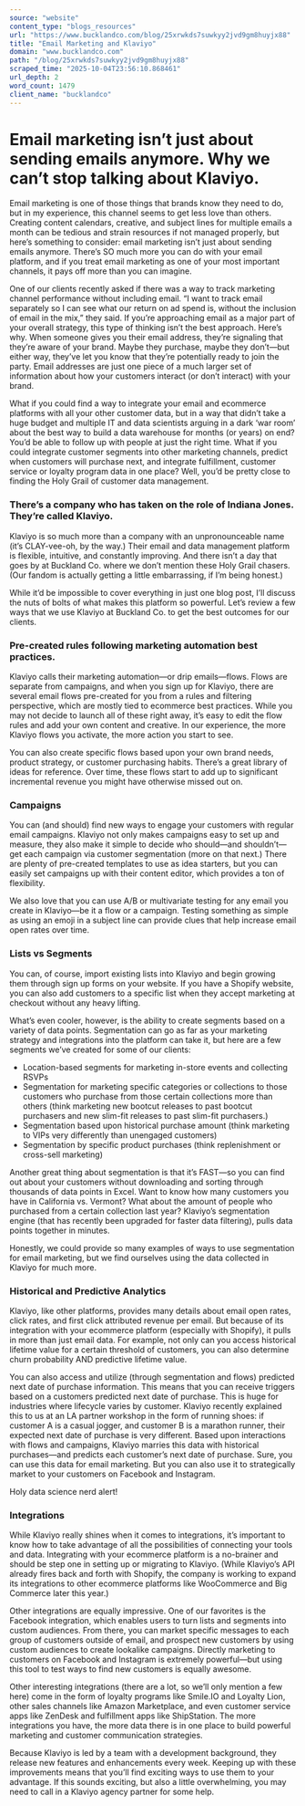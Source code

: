 ```yaml
---
source: "website"
content_type: "blogs_resources"
url: "https://www.bucklandco.com/blog/25xrwkds7suwkyy2jvd9gm8huyjx88"
title: "Email Marketing and Klaviyo"
domain: "www.bucklandco.com"
path: "/blog/25xrwkds7suwkyy2jvd9gm8huyjx88"
scraped_time: "2025-10-04T23:56:10.868461"
url_depth: 2
word_count: 1479
client_name: "bucklandco"
---
```


# Email marketing isn’t just about sending emails anymore. Why we can’t stop talking about Klaviyo.

Email marketing is one of those things that brands know they need to do, but in my experience, this channel seems to get less love than others. Creating content calendars, creative, and subject lines for multiple emails a month can be tedious and strain resources if not managed properly, but here’s something to consider: email marketing isn’t just about sending emails anymore. There’s SO much more you can do with your email platform, and if you treat email marketing as one of your most important channels, it pays off more than you can imagine.

One of our clients recently asked if there was a way to track marketing channel performance without including email. “I want to track email separately so I can see what our return on ad spend is, without the inclusion of email in the mix,” they said. If you’re approaching email as a major part of your overall strategy, this type of thinking isn’t the best approach. Here’s why. When someone gives you their email address, they’re signaling that they’re aware of your brand. Maybe they purchase, maybe they don’t—but either way, they’ve let you know that they’re potentially ready to join the party. Email addresses are just one piece of a much larger set of information about how your customers interact (or don’t interact) with your brand.

What if you could find a way to integrate your email and ecommerce platforms with all your other customer data, but in a way that didn’t take a huge budget and multiple IT and data scientists arguing in a dark ‘war room’ about the best way to build a data warehouse for months (or years) on end? You’d be able to follow up with people at just the right time. What if you could integrate customer segments into other marketing channels, predict when customers will purchase next, and integrate fulfillment, customer service or loyalty program data in one place? Well, you’d be pretty close to finding the Holy Grail of customer data management.

### There’s a company who has taken on the role of Indiana Jones. They’re called Klaviyo.

Klaviyo is so much more than a company with an unpronounceable name (it’s CLAY-vee-oh, by the way.) Their email and data management platform is flexible, intuitive, and constantly improving. And there isn’t a day that goes by at Buckland Co. where we don’t mention these Holy Grail chasers. (Our fandom is actually getting a little embarrassing, if I’m being honest.)

While it’d be impossible to cover everything in just one blog post, I’ll discuss the nuts of bolts of what makes this platform so powerful. Let’s review a few ways that we use Klaviyo at Buckland Co. to get the best outcomes for our clients.

### Pre-created rules following marketing automation best practices.

Klaviyo calls their marketing automation—or drip emails—flows. Flows are separate from campaigns, and when you sign up for Klaviyo, there are several email flows pre-created for you from a rules and filtering perspective, which are mostly tied to ecommerce best practices. While you may not decide to launch all of these right away, it’s easy to edit the flow rules and add your own content and creative. In our experience, the more Klaviyo flows you activate, the more action you start to see.

You can also create specific flows based upon your own brand needs, product strategy, or customer purchasing habits. There’s a great library of ideas for reference. Over time, these flows start to add up to significant incremental revenue you might have otherwise missed out on.  

### Campaigns

You can (and should) find new ways to engage your customers with regular email campaigns. Klaviyo not only makes campaigns easy to set up and measure, they also make it simple to decide who should—and shouldn’t—get each campaign via customer segmentation (more on that next.) There are plenty of pre-created templates to use as idea starters, but you can easily set campaigns up with their content editor, which provides a ton of flexibility.

We also love that you can use A/B or multivariate testing for any email you create in Klaviyo—be it a flow or a campaign. Testing something as simple as using an emoji in a subject line can provide clues that help increase email open rates over time.  

### Lists vs Segments

You can, of course, import existing lists into Klaviyo and begin growing them through sign up forms on your website. If you have a Shopify website, you can also add customers to a specific list when they accept marketing at checkout without any heavy lifting.

What’s even cooler, however, is the ability to create segments based on a variety of data points. Segmentation can go as far as your marketing strategy and integrations into the platform can take it, but here are a few segments we’ve created for some of our clients:

*   Location-based segments for marketing in-store events and collecting RSVPs
*   Segmentation for marketing specific categories or collections to those customers who purchase from those certain collections more than others (think marketing new bootcut releases to past bootcut purchasers and new slim-fit releases to past slim-fit purchasers.)
*   Segmentation based upon historical purchase amount (think marketing to VIPs very differently than unengaged customers)
*   Segmentation by specific product purchases (think replenishment or cross-sell marketing)

Another great thing about segmentation is that it’s FAST—so you can find out about your customers without downloading and sorting through thousands of data points in Excel. Want to know how many customers you have in California vs. Vermont? What about the amount of people who purchased from a certain collection last year? Klaviyo’s segmentation engine (that has recently been upgraded for faster data filtering), pulls data points together in minutes.  

Honestly, we could provide so many examples of ways to use segmentation for email marketing, but we find ourselves using the data collected in Klaviyo for much more.  

### Historical and Predictive Analytics

Klaviyo, like other platforms, provides many details about email open rates, click rates, and first click attributed revenue per email. But because of its integration with your ecommerce platform (especially with Shopify), it pulls in more than just email data. For example, not only can you access historical lifetime value for a certain threshold of customers, you can also determine churn probability AND predictive lifetime value.

You can also access and utilize (through segmentation and flows) predicted next date of purchase information. This means that you can receive triggers based on a customers predicted next date of purchase. This is huge for industries where lifecycle varies by customer. Klaviyo recently explained this to us at an LA partner workshop in the form of running shoes: if customer A is a casual jogger, and customer B is a marathon runner, their expected next date of purchase is very different. Based upon interactions with flows and campaigns, Klaviyo marries this data with historical purchases—and predicts each customer’s next date of purchase. Sure, you can use this data for email marketing. But you can also use it to strategically market to your customers on Facebook and Instagram.

Holy data science nerd alert!

### Integrations

While Klaviyo really shines when it comes to integrations, it’s important to know how to take advantage of all the possibilities of connecting your tools and data. Integrating with your ecommerce platform is a no-brainer and should be step one in setting up or migrating to Klaviyo. (While Klaviyo’s API already fires back and forth with Shopify, the company is working to expand its integrations to other ecommerce platforms like WooCommerce and Big Commerce later this year.)

Other integrations are equally impressive. One of our favorites is the Facebook integration, which enables users to turn lists and segments into custom audiences. From there, you can market specific messages to each group of customers outside of email, and prospect new customers by using custom audiences to create lookalike campaigns. Directly marketing to customers on Facebook and Instagram is extremely powerful—but using this tool to test ways to find new customers is equally awesome.

Other interesting integrations (there are a lot, so we’ll only mention a few here) come in the form of loyalty programs like Smile.IO and Loyalty Lion, other sales channels like Amazon Marketplace, and even customer service apps like ZenDesk and fulfillment apps like ShipStation. The more integrations you have, the more data there is in one place to build powerful marketing and customer communication strategies.

Because Klaviyo is led by a team with a development background, they release new features and enhancements every week. Keeping up with these improvements means that you’ll find exciting ways to use them to your advantage. If this sounds exciting, but also a little overwhelming, you may need to call in a Klaviyo agency partner for some help.